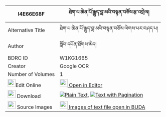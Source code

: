 |I4E66E68F|ཐེག་པ་ཆེན་པོ་རྒྱུད་བླ་མའི་བསྟན་བཅོས་རྩ་འགྲེལ། 
| --- | --- 
|Alternative Title |ཐེག་པ་ཆེན་པོ་རྒྱུད་བླ་མའི་བསྟན་བཅོས་ལེགས་པར་བཤད་པ།
|Author| སློབ་དཔོན་ཐོགས་མེད།
|BDRC ID | W1KG1665
|Creator | Google OCR
|Number of Volumes| 1
|<img width="25" src="https://img.icons8.com/color/25/000000/edit-property.png">Edit Online| [<img width="25" src="https://avatars.githubusercontent.com/u/45091458?s=200&v=4"> Open in Editor](http://editor.openpecha.org/I4E66E68F)
|<img width="25" src="https://img.icons8.com/fluent/48/000000/download-2.png"/>  Download | [![](https://img.icons8.com/color/20/000000/txt.png)Plain Text](https://github.com/Openpecha/I4E66E68F/releases/download/v1/tekpa_chenpo_gyulama_i_tencho__plain_I4E66E68F.zip), [![](https://img.icons8.com/color/20/000000/txt.png)Text with Pagination](https://github.com/Openpecha/I4E66E68F/releases/download/v1/tekpa_chenpo_gyulama_i_tencho__pages_I4E66E68F.zip)
|<img width="25" src="https://img.icons8.com/plasticine/100/000000/pictures-folder.png"/>  Source Images | [<img width="25" src="https://library.bdrc.io/icons/BUDA-small.svg"> Images of text file open in BUDA](https://library.bdrc.io/show/bdr:W1KG1665)